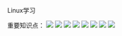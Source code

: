 Linux学习

重要知识点：
![](1.png) 
![](2.png) 
![](3.png) 
![](4.png) 
![](5.png) 
![](6.png) 
![](7.png) 
![](8.png) 